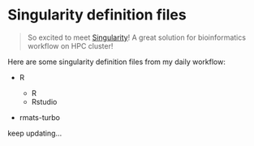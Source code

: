 # Singularity definition files
> So excited to meet [Singularity](https://sylabs.io/guides/latest/user-guide/)! A great solution for bioinformatics workflow on HPC cluster!

Here are some singularity definition files from my daily workflow:

- R
  - R
  - Rstudio

- rmats-turbo


keep updating...